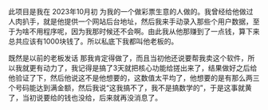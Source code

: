 此项目是我在 2023年10月初 为我的一个做彩票生意的人做的。我曾经给他做过人肉扒手，就是他提供一个网站后台地址，然后我来手动录入那些个用户数据，至于为啥不用程序呢，因为我那时候还不会啊。由此我从他那赚到了一点钱，算下来总共应该有1000块钱了。所以私底下我都叫他老板的。

既然是以前的老板发话 那我肯定得做了，而且当初他还说要帮我卖这个软件，所以我就更有动力了，我记得是搞了3天就把核心功能给搓出来了，结果做好之后给他验证了下，然后他说这不是他想要的，这数值太平均了，他想要的是有那么两三个号码能达到满金额，然后我说“这我搞不了，我不是搞数学的”，于是这事就黄了，当初说要给的钱也没给，后来就再没消息了。